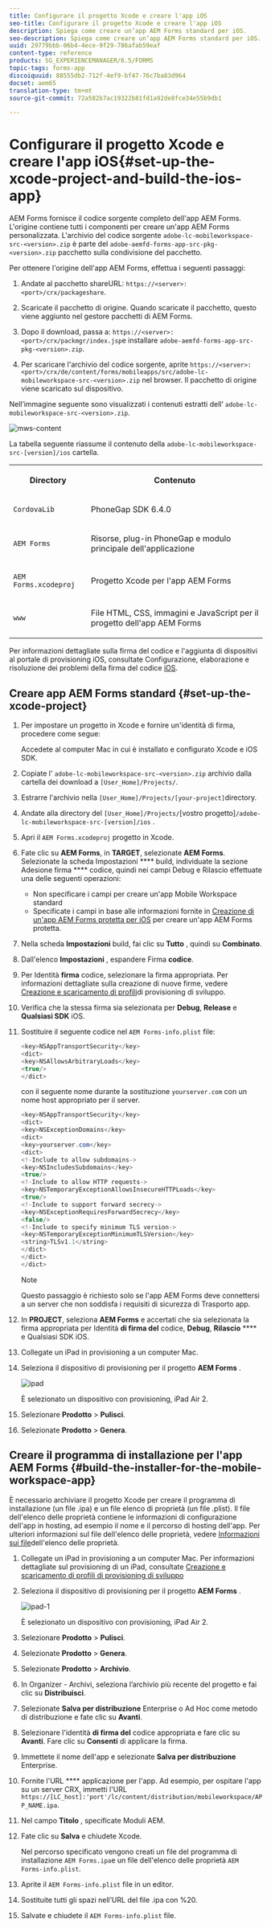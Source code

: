 ```yaml
---
title: Configurare il progetto Xcode e creare l'app iOS
seo-title: Configurare il progetto Xcode e creare l'app iOS
description: Spiega come creare un’app AEM Forms standard per iOS.
seo-description: Spiega come creare un’app AEM Forms standard per iOS.
uuid: 29779bbb-06b4-4ece-9f29-786afab59eaf
content-type: reference
products: SG_EXPERIENCEMANAGER/6.5/FORMS
topic-tags: forms-app
discoiquuid: 88555db2-712f-4ef9-bf47-76c7ba83d964
docset: aem65
translation-type: tm+mt
source-git-commit: 72a582b7ac19322b81fd1a92de8fce34e55b9db1

---
```



# Configurare il progetto Xcode e creare l&#39;app iOS{#set-up-the-xcode-project-and-build-the-ios-app}

AEM Forms fornisce il codice sorgente completo dell&#39;app AEM Forms. L&#39;origine contiene tutti i componenti per creare un&#39;app AEM Forms personalizzata. L&#39;archivio del codice sorgente `adobe-lc-mobileworkspace-src-<version>.zip` è parte del `adobe-aemfd-forms-app-src-pkg-<version>.zip` pacchetto sulla condivisione del pacchetto.

Per ottenere l&#39;origine dell&#39;app AEM Forms, effettua i seguenti passaggi:

1. Andate al pacchetto shareURL: `https://<server>:<port>/crx/packageshare`.

1. Scaricate il pacchetto di origine. Quando scaricate il pacchetto, questo viene aggiunto nel gestore pacchetti di AEM Forms.
1. Dopo il download, passa a: `https://<server>:<port>/crx/packmgr/index.jsp`e installare `adobe-aemfd-forms-app-src-pkg-<version>.zip`.

1. Per scaricare l&#39;archivio del codice sorgente, aprite `https://<server>:<port>/crx/de/content/forms/mobileapps/src/adobe-lc-mobileworkspace-src-<version>.zip` nel browser.
Il pacchetto di origine viene scaricato sul dispositivo.

Nell’immagine seguente sono visualizzati i contenuti estratti dell’ `adobe-lc-mobileworkspace-src-<version>.zip`.

![mws-content](assets/mws-content.png)

La tabella seguente riassume il contenuto della `adobe-lc-mobileworkspace-src-[version]/ios` cartella.

<table>
 <tbody>
  <tr>
   <th><p>Directory</p> </th>
   <th><p>Contenuto</p> </th>
  </tr>
  <tr>
   <td><p><code>CordovaLib</code></p> </td>
   <td><p>PhoneGap SDK 6.4.0</p> </td>
  </tr>
  <tr>
   <td><p><code>AEM Forms</code></p> </td>
   <td><p>Risorse, plug-in PhoneGap e modulo principale dell'applicazione</p> </td>
  </tr>
  <tr>
   <td><p><code>AEM Forms.xcodeproj</code></p> </td>
   <td><p>Progetto Xcode per l'app AEM Forms</p> </td>
  </tr>
  <tr>
   <td><p><code>www</code></p> </td>
   <td><p>File HTML, CSS, immagini e JavaScript per il progetto dell'app AEM Forms</p> </td>
  </tr>
 </tbody>
</table>

Per informazioni dettagliate sulla firma del codice e l&#39;aggiunta di dispositivi al portale di provisioning iOS, consultate Configurazione, elaborazione e risoluzione dei problemi della firma del codice [iOS](https://developer.apple.com/library/ios/documentation/IDEs/Conceptual/AppDistributionGuide/MaintainingCertificates/MaintainingCertificates.html).

## Creare app AEM Forms standard {#set-up-the-xcode-project}

1. Per impostare un progetto in Xcode e fornire un&#39;identità di firma, procedere come segue:

   Accedete al computer Mac in cui è installato e configurato Xcode e iOS SDK.

1. Copiate l&#39; `adobe-lc-mobileworkspace-src-<version>.zip` archivio dalla cartella dei download a `[User_Home]/Projects/`.
1. Estrarre l&#39;archivio nella `[User_Home]/Projects/[your-project]`directory.
1. Andate alla directory del ` [User_Home]/Projects/ `[vostro progetto]`/adobe-lc-mobileworkspace-src-[version]/ios` .
1. Apri il `AEM Forms.xcodeproj` progetto in Xcode.
1. Fate clic su **AEM Forms**, in **TARGET**, selezionate **AEM Forms**. Selezionate la scheda Impostazioni **** build, individuate la sezione Adesione firma **** codice, quindi nei campi Debug e Rilascio effettuate una delle seguenti operazioni:

   * Non specificare i campi per creare un&#39;app Mobile Workspace standard
   * Specificate i campi in base alle informazioni fornite in [Creazione di un&#39;app AEM Forms protetta per iOS](/help/forms/using/building-secure-mobile-workspace-app.md) per creare un&#39;app AEM Forms protetta.

1. Nella scheda **Impostazioni** build, fai clic su **Tutto** , quindi su **Combinato**.
1. Dall&#39;elenco **Impostazioni** , espandere Firma **codice**.
1. Per Identità **firma** codice, selezionare la firma appropriata. Per informazioni dettagliate sulla creazione di nuove firme, vedere [Creazione e scaricamento di profili](https://developer.apple.com/library/ios/documentation/IDEs/Conceptual/AppStoreDistributionTutorial/CreatingYourTeamProvisioningProfile/CreatingYourTeamProvisioningProfile.html)di provisioning di sviluppo.
1. Verifica che la stessa firma sia selezionata per **Debug**, **Release** e **Qualsiasi SDK** iOS.
1. Sostituire il seguente codice nel `AEM Forms-info.plist` file:

   ```java
   <key>NSAppTransportSecurity</key>
   <dict>
   <key>NSAllowsArbitraryLoads</key>
   <true/>
   </dict>
   ```

   con il seguente nome durante la sostituzione `yourserver.com` con un nome host appropriato per il server.

   ```java
   <key>NSAppTransportSecurity</key>
   <dict>
   <key>NSExceptionDomains</key>
   <dict>
   <key>yourserver.com</key>
   <dict>
   <!-Include to allow subdomains->
   <key>NSIncludesSubdomains</key>
   <true/>
   <!-Include to allow HTTP requests->
   <key>NSTemporaryExceptionAllowsInsecureHTTPLoads</key>
   <true/>
   <!-Include to support forward secrecy->
   <key>NSExceptionRequiresForwardSecrecy</key>
   <false/>
   <!-Include to specify minimum TLS version->
   <key>NSTemporaryExceptionMinimumTLSVersion</key>
   <string>TLSv1.1</string>
   </dict>
   </dict>
   </dict>
   ```

   >[!NOTE]
   >
   >Questo passaggio è richiesto solo se l&#39;app AEM Forms deve connettersi a un server che non soddisfa i requisiti di sicurezza di Trasporto app.

1. In **PROJECT**, seleziona **AEM Forms** e accertati che sia selezionata la firma appropriata per Identità **di firma del** codice, **Debug**, **Rilascio** **** e Qualsiasi SDK iOS.
1. Collegate un iPad in provisioning a un computer Mac.
1. Seleziona il dispositivo di provisioning per il progetto **AEM Forms** .

   ![ipad](assets/ipad.png)

   È selezionato un dispositivo con provisioning, iPad Air 2.

1. Selezionare **Prodotto** > **Pulisci**.
1. Selezionate **Prodotto** > **Genera**.

## Creare il programma di installazione per l&#39;app AEM Forms {#build-the-installer-for-the-mobile-workspace-app}

È necessario archiviare il progetto Xcode per creare il programma di installazione (un file .ipa) e un file elenco di proprietà (un file .plist). Il file dell&#39;elenco delle proprietà contiene le informazioni di configurazione dell&#39;app in hosting, ad esempio il nome e il percorso di hosting dell&#39;app. Per ulteriori informazioni sul file dell&#39;elenco delle proprietà, vedere [Informazioni sui file](https://developer.apple.com/library/ios/#documentation/general/Reference/InfoPlistKeyReference/Articles/AboutInformationPropertyListFiles.html)dell&#39;elenco delle proprietà.

1. Collegate un iPad in provisioning a un computer Mac. Per informazioni dettagliate sul provisioning di un iPad, consultate [Creazione e scaricamento di profili di provisioning di sviluppo](https://developer.apple.com/library/ios/documentation/IDEs/Conceptual/AppStoreDistributionTutorial/CreatingYourTeamProvisioningProfile/CreatingYourTeamProvisioningProfile.html)
1. Seleziona il dispositivo di provisioning per il progetto **AEM Forms** .

   ![ipad-1](assets/ipad-1.png)

   È selezionato un dispositivo con provisioning, iPad Air 2.

1. Selezionare **Prodotto** > **Pulisci**.
1. Selezionate **Prodotto** > **Genera**.
1. Selezionate **Prodotto** > **Archivio**.
1. In Organizer - Archivi, seleziona l’archivio più recente del progetto e fai clic su **Distribuisci**.
1. Selezionate **Salva per distribuzione** Enterprise o Ad Hoc come metodo di distribuzione e fate clic su **Avanti**.
1. Selezionare l&#39;identità **di firma del** codice appropriata e fare clic su **Avanti**. Fare clic su **Consenti** di applicare la firma.
1. Immettete il nome dell&#39;app e selezionate **Salva per distribuzione** Enterprise.
1. Fornite l&#39;URL **** applicazione per l&#39;app. Ad esempio, per ospitare l&#39;app su un server CRX, immetti l&#39;URL `https://[LC_host]:'port'/lc/content/distribution/mobileworkspace/APP_NAME.ipa`.
1. Nel campo **Titolo** , specificate Moduli AEM.
1. Fate clic su **Salva** e chiudete Xcode.

   Nel percorso specificato vengono creati un file del programma di installazione `AEM Forms.ipa`e un file dell&#39;elenco delle proprietà `AEM Forms-info.plist`.

1. Aprite il `AEM Forms-info.plist` file in un editor.
1. Sostituite tutti gli spazi nell’URL del file .ipa con %20.
1. Salvate e chiudete il `AEM Forms-info.plist` file.